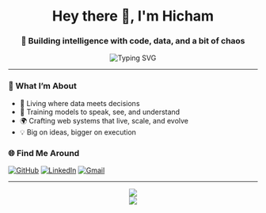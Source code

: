 <h1 align="center">Hey there 👋, I'm Hicham</h1>
<h3 align="center">🚀 Building intelligence with code, data, and a bit of chaos</h3>

<p align="center">
  <img src="https://readme-typing-svg.herokuapp.com?font=Fira+Code&size=22&pause=700&center=true&vCenter=true&width=500&lines=AI+Engineer;NLP+Wizard;Big+Data+Juggler" alt="Typing SVG" />
</p>



---

### 🧠 What I’m About

- 🧬 Living where data meets decisions
- 💬 Training models to speak, see, and understand
- 🌍 Crafting web systems that live, scale, and evolve
- 💡 Big on ideas, bigger on execution

### 🌐 Find Me Around

[![GitHub](https://img.shields.io/badge/GitHub-100000?style=for-the-badge&logo=github&logoColor=white)](https://github.com/MIMOUNI-HICHAM)
[![LinkedIn](https://img.shields.io/badge/LinkedIn-0A66C2?style=for-the-badge&logo=linkedin&logoColor=white)](https://www.linkedin.com/in/hicham-mimouni-118b01200)
[![Gmail](https://img.shields.io/badge/Gmail-D14836?style=for-the-badge&logo=gmail&logoColor=white)](mailto:mimouni.hicham.2002@gmail.com)


---

<p align="center">
  <img src="https://github-readme-streak-stats.herokuapp.com/?user=MIMOUNI-HICHAM&theme=tokyonight" />
  <br>
  <img src="https://komarev.com/ghpvc/?username=MIMOUNI-HICHAM&style=for-the-badge&color=blue" />
</p>

